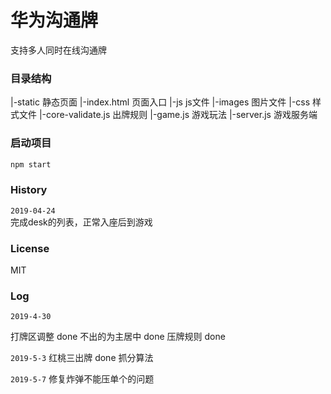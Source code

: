 # 华为沟通牌
支持多人同时在线沟通牌

### 目录结构

|-static                            静态页面
    |-index.html                    页面入口
    |-js                            js文件
    |-images                        图片文件
    |-css                           样式文件
|-core-validate.js                  出牌规则
|-game.js                           游戏玩法
|-server.js                         游戏服务端

### 启动项目
```sh
npm start
```

### History

`2019-04-24`  
完成desk的列表，正常入座后到游戏

### License
MIT

### Log
`2019-4-30`

打牌区调整 done
不出的为主居中  done
压牌规则 done

`2019-5-3`
红桃三出牌 done
抓分算法

`2019-5-7`
修复炸弹不能压单个的问题
